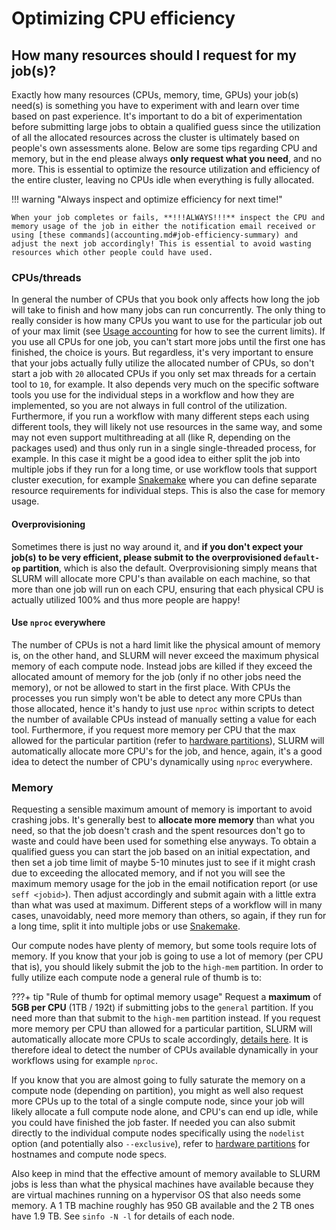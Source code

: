 # Optimizing CPU efficiency
## How many resources should I request for my job(s)?
Exactly how many resources (CPUs, memory, time, GPUs) your job(s) need(s) is something you have to experiment with and learn over time based on past experience. It's important to do a bit of experimentation before submitting large jobs to obtain a qualified guess since the utilization of all the allocated resources across the cluster is ultimately based on people's own assessments alone. Below are some tips regarding CPU and memory, but in the end please always **only request what you need**, and no more. This is essential to optimize the resource utilization and efficiency of the entire cluster, leaving no CPUs idle when everything is fully allocated.

!!! warning "Always inspect and optimize efficiency for next time!"

    When your job completes or fails, **!!!ALWAYS!!!** inspect the CPU and memory usage of the job in either the notification email received or using [these commands](accounting.md#job-efficiency-summary) and adjust the next job accordingly! This is essential to avoid wasting resources which other people could have used.

### CPUs/threads
In general the number of CPUs that you book only affects how long the job will take to finish and how many jobs can run concurrently. The only thing to really consider is how many CPUs you want to use for the particular job out of your max limit (see [Usage accounting](https://cmc-aau.github.io/biocloud-docs/slurm/accounting/#show-qos-info-and-limitations) for how to see the current limits). If you use all CPUs for one job, you can't start more jobs until the first one has finished, the choice is yours. But regardless, it's very important to ensure that your jobs actually fully utilize the allocated number of CPUs, so don't start a job with `20` allocated CPUs if you only set max threads for a certain tool to `10`, for example. It also depends very much on the specific software tools you use for the individual steps in a workflow and how they are implemented, so you are not always in full control of the utilization. Furthermore, if you run a workflow with many different steps each using different tools, they will likely not use resources in the same way, and some may not even support multithreading at all (like R, depending on the packages used) and thus only run in a single single-threaded process, for example. In this case it might be a good idea to either split the job into multiple jobs if they run for a long time, or use workflow tools that support cluster execution, for example [Snakemake](../guides/snakemake/intro.md) where you can define separate resource requirements for individual steps. This is also the case for memory usage.

#### Overprovisioning
Sometimes there is just no way around it, and **if you don't expect your job(s) to be very efficient, please submit to the overprovisioned `default-op` partition**, which is also the default. Overprovisioning simply means that SLURM will allocate more CPU's than available on each machine, so that more than one job will run on each CPU, ensuring that each physical CPU is actually utilized 100% and thus more people are happy!

#### Use `nproc` everywhere
The number of CPUs is not a hard limit like the physical amount of memory is, on the other hand, and SLURM will never exceed the maximum physical memory of each compute node. Instead jobs are killed if they exceed the allocated amount of memory for the job (only if no other jobs need the memory), or not be allowed to start in the first place. With CPUs the processes you run simply won't be able to detect any more CPUs than those allocated, hence it's handy to just use `nproc` within scripts to detect the number of available CPUs instead of manually setting a value for each tool. Furthermore, if you request more memory per CPU that the max allowed for the particular partition (refer to [hardware partitions](partitions.md)), SLURM will automatically allocate more CPU's for the job, and hence, again, it's a good idea to detect the number of CPU's dynamically using `nproc` everywhere.

### Memory
Requesting a sensible maximum amount of memory is important to avoid crashing jobs. It's generally best to **allocate more memory** than what you need, so that the job doesn't crash and the spent resources don't go to waste and could have been used for something else anyways. To obtain a qualified guess you can start the job based on an initial expectation, and then set a job time limit of maybe 5-10 minutes just to see if it might crash due to exceeding the allocated memory, and if not you will see the maximum memory usage for the job in the email notification report (or use `seff <jobid>`). Then adjust accordingly and submit again with a little extra than what was used at maximum. Different steps of a workflow will in many cases, unavoidably, need more memory than others, so again, if they run for a long time, split it into multiple jobs or use [Snakemake](../guides/snakemake/intro.md).

Our compute nodes have plenty of memory, but some tools require lots of memory. If you know that your job is going to use a lot of memory (per CPU that is), you should likely submit the job to the `high-mem` partition. In order to fully utilize each compute node a general rule of thumb is to:

???+ tip "Rule of thumb for optimal memory usage"
      Request a **maximum** of **5GB per CPU** (1TB / 192t) if submitting jobs to the `general` partition. If you need more than that submit to the `high-mem` partition instead. If you request more memory per CPU than allowed for a particular partition, SLURM will automatically allocate more CPUs to scale accordingly, [details here](https://slurm.schedmd.com/slurm.conf.html#OPT_MaxMemPerCPU). It is therefore ideal to detect the number of CPUs available dynamically in your workflows using for example `nproc`.

If you know that you are almost going to fully saturate the memory on a compute node (depending on partition), you might as well also request more CPUs up to the total of a single compute node, since your job will likely allocate a full compute node alone, and CPU's can end up idle, while you could have finished the job faster. If needed you can also submit directly to the individual compute nodes specifically using the `nodelist` option (and potentially also `--exclusive`), refer to [hardware partitions](partitions.md) for hostnames and compute node specs.

Also keep in mind that the effective amount of memory available to SLURM jobs is less than what the physical machines have available because they are virtual machines running on a hypervisor OS that also needs some memory. A 1 TB machine roughly has 950 GB available and the 2 TB ones have 1.9 TB. See `sinfo -N -l` for details of each node.

